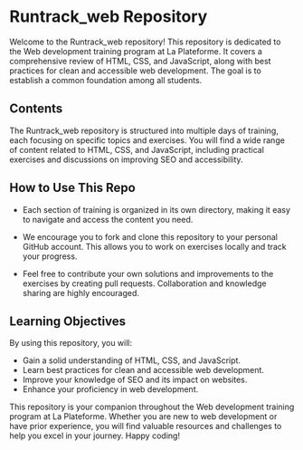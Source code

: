 # Runtrack_web Repository

Welcome to the Runtrack_web repository! This repository is dedicated to the Web development training program at La Plateforme. It covers a comprehensive review of HTML, CSS, and JavaScript, along with best practices for clean and accessible web development. The goal is to establish a common foundation among all students.

## Contents

The Runtrack_web repository is structured into multiple days of training, each focusing on specific topics and exercises. You will find a wide range of content related to HTML, CSS, and JavaScript, including practical exercises and discussions on improving SEO and accessibility.

## How to Use This Repo

- Each section of training is organized in its own directory, making it easy to navigate and access the content you need.

- We encourage you to fork and clone this repository to your personal GitHub account. This allows you to work on exercises locally and track your progress.

- Feel free to contribute your own solutions and improvements to the exercises by creating pull requests. Collaboration and knowledge sharing are highly encouraged.

## Learning Objectives

By using this repository, you will:

- Gain a solid understanding of HTML, CSS, and JavaScript.
- Learn best practices for clean and accessible web development.
- Improve your knowledge of SEO and its impact on websites.
- Enhance your proficiency in web development.

This repository is your companion throughout the Web development training program at La Plateforme. Whether you are new to web development or have prior experience, you will find valuable resources and challenges to help you excel in your journey. Happy coding!
